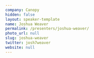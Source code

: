 ```yaml
---
company: Canopy
hidden: false
layout: speaker-template
name: Joshua Weaver
permalink: /presenters/joshua-weaver/
photo_url: null
slug: joshua-weaver
twitter: josh7weaver
website: null
---
```

